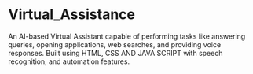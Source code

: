 # Virtual_Assistance
An AI-based Virtual Assistant capable of performing tasks like answering queries, opening applications, web searches, and providing voice responses. Built using HTML, CSS AND JAVA SCRIPT with speech recognition, and automation features.
